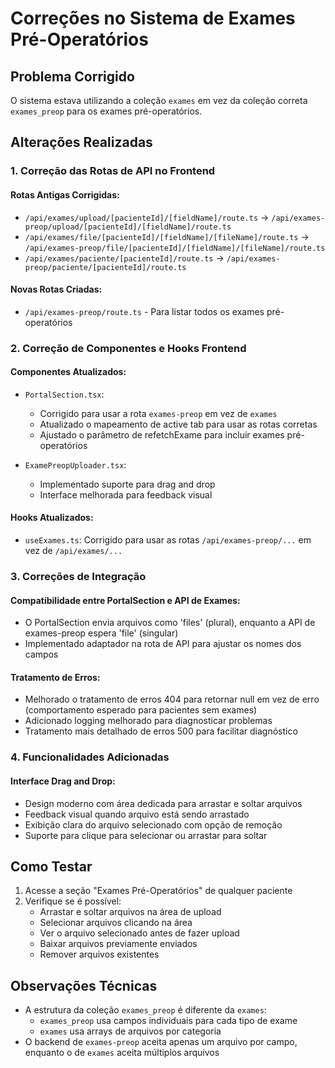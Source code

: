 # Correções no Sistema de Exames Pré-Operatórios

## Problema Corrigido
O sistema estava utilizando a coleção `exames` em vez da coleção correta `exames_preop` para os exames pré-operatórios.

## Alterações Realizadas

### 1. Correção das Rotas de API no Frontend

#### Rotas Antigas Corrigidas:
- `/api/exames/upload/[pacienteId]/[fieldName]/route.ts` → `/api/exames-preop/upload/[pacienteId]/[fieldName]/route.ts`
- `/api/exames/file/[pacienteId]/[fieldName]/[fileName]/route.ts` → `/api/exames-preop/file/[pacienteId]/[fieldName]/[fileName]/route.ts`
- `/api/exames/paciente/[pacienteId]/route.ts` → `/api/exames-preop/paciente/[pacienteId]/route.ts`

#### Novas Rotas Criadas:
- `/api/exames-preop/route.ts` - Para listar todos os exames pré-operatórios

### 2. Correção de Componentes e Hooks Frontend

#### Componentes Atualizados:
- `PortalSection.tsx`: 
  - Corrigido para usar a rota `exames-preop` em vez de `exames` 
  - Atualizado o mapeamento de active tab para usar as rotas corretas
  - Ajustado o parâmetro de refetchExame para incluir exames pré-operatórios

- `ExamePreopUploader.tsx`:
  - Implementado suporte para drag and drop
  - Interface melhorada para feedback visual

#### Hooks Atualizados:
- `useExames.ts`: Corrigido para usar as rotas `/api/exames-preop/...` em vez de `/api/exames/...`

### 3. Correções de Integração

#### Compatibilidade entre PortalSection e API de Exames:
- O PortalSection envia arquivos como 'files' (plural), enquanto a API de exames-preop espera 'file' (singular)
- Implementado adaptador na rota de API para ajustar os nomes dos campos

#### Tratamento de Erros:
- Melhorado o tratamento de erros 404 para retornar null em vez de erro (comportamento esperado para pacientes sem exames)
- Adicionado logging melhorado para diagnosticar problemas
- Tratamento mais detalhado de erros 500 para facilitar diagnóstico

### 4. Funcionalidades Adicionadas

#### Interface Drag and Drop:
- Design moderno com área dedicada para arrastar e soltar arquivos
- Feedback visual quando arquivo está sendo arrastado
- Exibição clara do arquivo selecionado com opção de remoção
- Suporte para clique para selecionar ou arrastar para soltar

## Como Testar

1. Acesse a seção "Exames Pré-Operatórios" de qualquer paciente
2. Verifique se é possível:
   - Arrastar e soltar arquivos na área de upload
   - Selecionar arquivos clicando na área
   - Ver o arquivo selecionado antes de fazer upload
   - Baixar arquivos previamente enviados
   - Remover arquivos existentes

## Observações Técnicas

- A estrutura da coleção `exames_preop` é diferente da `exames`:
  - `exames_preop` usa campos individuais para cada tipo de exame
  - `exames` usa arrays de arquivos por categoria
- O backend de `exames-preop` aceita apenas um arquivo por campo, enquanto o de `exames` aceita múltiplos arquivos
